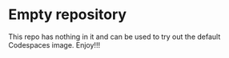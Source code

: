 # Empty repository

This repo has nothing in it and can be used to try out the default Codespaces image. Enjoy!!!
